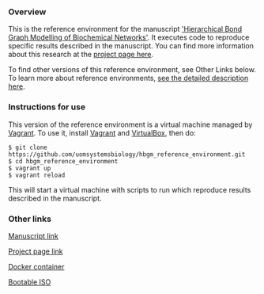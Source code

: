 ### Overview

This is the reference environment for the manuscript ['Hierarchical Bond Graph Modelling of Biochemical Networks'](http://arxiv.org/abs/1503.01814).  It executes code to reproduce specific results described in the manuscript.   You can find more information about this research at the [project page here](http://uomsystemsbiology.github.io/hbgm/).  

To find other versions of this reference environment, see Other Links below.  To learn more about reference environments, [see the detailed description here](http://uomsystemsbiology.github.io/reference-environments/).  

### Instructions for use

This version of the reference environment is a virtual machine managed by [Vagrant](http://www.vagrantup.com).  To use it, install [Vagrant](http://www.vagrantup.com) and [VirtualBox](https://www.virtualbox.org/), then do:

```
$ git clone https://github.com/uomsystemsbiology/hbgm_reference_environment.git
$ cd hbgm_reference_environment
$ vagrant up
$ vagrant reload
```
This will start a virtual machine with scripts to run which reproduce results described in the manuscript.  

### Other links

[Manuscript link](http://arxiv.org/abs/1503.01814)

[Project page link](http://uomsystemsbiology.github.io/hbgm/)

[Docker container](https://hub.docker.com/r/uomsystemsbiology/hbgm/)

[Bootable ISO](https://dx.doi.org/10.5281/zenodo.29623)
